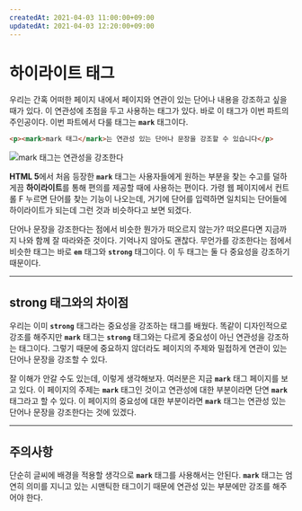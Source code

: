 ```yaml
---
createdAt: 2021-04-03 11:00:00+09:00
updatedAt: 2021-04-03 12:20:00+09:00
---
```


# 하이라이트 태그
우리는 간혹 어떠한 페이지 내에서 페이지와 연관이 있는 단어나 내용을 강조하고 싶을 때가 있다. 이 연관성에 초점을 두고 사용하는 태그가 있다. 바로 이 태그가 이번 파트의 주인공이다. 이번 파트에서 다룰 태그는 **`mark`** 태그이다.

```html
<p><mark>mark 태그</mark>는 연관성 있는 단어나 문장을 강조할 수 있습니다</p>
```

![mark 태그는 연관성을 강조한다](https://i.postimg.cc/hPL2MqBk/K-20210403-121009.png)

**HTML 5**에서 처음 등장한 **`mark`** 태그는 사용자들에게 원하는 부분을 찾는 수고를 덜하게끔 **하이라이트**를 통해 편의를 제공할 때에 사용하는 편이다. 가령 웹 페이지에서 컨트롤 F 누르면 단어를 찾는 기능이 나오는데, 거기에 단어를 입력하면 일치되는 단어들에 하이라이트가 되는데 그런 것과 비슷하다고 보면 되겠다.

단어나 문장을 강조한다는 점에서 비슷한 뭔가가 떠오르지 않는가? 떠오른다면 지금까지 나와 함께 잘 따라와준 것이다. 기억나지 않아도 괜찮다. 무언가를 강조한다는 점에서 비슷한 태그는 바로 **`em`** 태그와 **`strong`** 태그이다. 이 두 태그는 둘 다 중요성을 강조하기 때문이다.

---

## strong 태그와의 차이점
우리는 이미 **`strong`** 태그라는 중요성을 강조하는 태그를 배웠다. 똑같이 디자인적으로 강조를 해주지만 **`mark`** 태그는 **`strong`** 태그와는 다르게 중요성이 아닌 연관성을 강조하는 태그이다. 그렇기 때문에 중요하지 않더라도 페이지의 주제와 밀접하게 연관이 있는 단어나 문장을 강조할 수 있다.

잘 이해가 안갈 수도 있는데, 이렇게 생각해보자. 여러분은 지금 **`mark`** 태그 페이지를 보고 있다. 이 페이지의 주제는 **`mark`** 태그인 것이고 연관성에 대한 부분이라면 단연 **`mark`** 태그라고 할 수 있다. 이 페이지의 중요성에 대한 부분이라면 **`mark`** 태그는 연관성 있는 단어나 문장을 강조한다는 것에 있겠다.

---

## 주의사항
단순히 글씨에 배경을 적용할 생각으로 **`mark`** 태그를 사용해서는 안된다. **`mark`** 태그는 엄연히 의미를 지니고 있는 시맨틱한 태그이기 때문에 연관성 있는 부분에만 강조를 해주어야 한다.